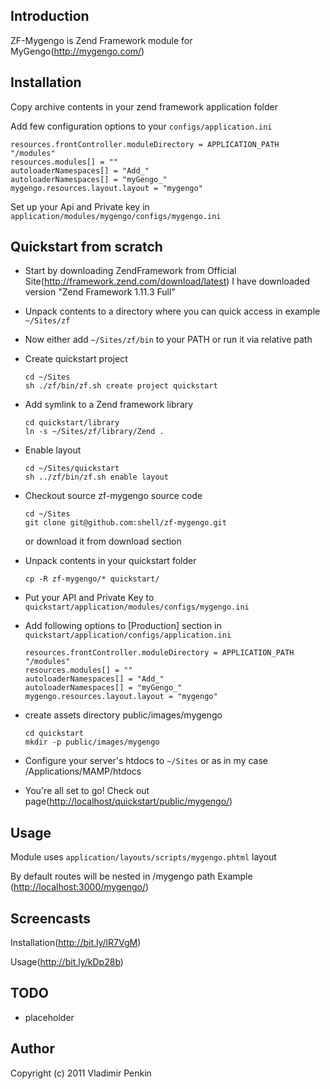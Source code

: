 ## Introduction
  ZF-Mygengo is Zend Framework module for MyGengo(<http://mygengo.com/>)
   
## Installation       
  Copy archive contents in your zend framework application folder
  
  Add few configuration options to your `configs/application.ini`
  
    resources.frontController.moduleDirectory = APPLICATION_PATH "/modules"
    resources.modules[] = ""
    autoloaderNamespaces[] = "Add_"    
    autoloaderNamespaces[] = "myGengo_"    
    mygengo.resources.layout.layout = "mygengo"  

  Set up your Api and Private key in `application/modules/mygengo/configs/mygengo.ini`
              
## Quickstart from scratch

  * Start by downloading ZendFramework from Official Site(<http://framework.zend.com/download/latest>)
    I have downloaded version "Zend Framework 1.11.3 Full"
  * Unpack contents to a directory where you can quick access in example `~/Sites/zf`
  * Now either add `~/Sites/zf/bin` to your PATH or run it via relative path
  * Create quickstart project 
  
        cd ~/Sites
        sh ./zf/bin/zf.sh create project quickstart
    
  * Add symlink to a Zend framework library
  
        cd quickstart/library
        ln -s ~/Sites/zf/library/Zend .      
    
  * Enable layout
  
        cd ~/Sites/quickstart
        sh ../zf/bin/zf.sh enable layout
  
  * Checkout source zf-mygengo source code 
  
        cd ~/Sites
        git clone git@github.com:shell/zf-mygengo.git

    or download it from download section
    
  * Unpack contents in your quickstart folder
  
        cp -R zf-mygengo/* quickstart/
  
  * Put your API and Private Key to `quickstart/application/modules/configs/mygengo.ini`
    
  * Add following options to [Production] section in `quickstart/application/configs/application.ini`
  
        resources.frontController.moduleDirectory = APPLICATION_PATH "/modules"
        resources.modules[] = ""
        autoloaderNamespaces[] = "Add_"    
        autoloaderNamespaces[] = "myGengo_"    
        mygengo.resources.layout.layout = "mygengo"                            
        
  * create assets directory public/images/mygengo
        
        cd quickstart
        mkdir -p public/images/mygengo
    
  * Configure your server's htdocs to `~/Sites` or as in my case /Applications/MAMP/htdocs
  
  * You're all set to go! Check out page(<http://localhost/quickstart/public/mygengo/>)

  
## Usage                                                          
  Module uses `application/layouts/scripts/mygengo.phtml` layout

  By default routes will be nested in /mygengo path
  Example (<http://localhost:3000/mygengo/>)
  
## Screencasts
  Installation(<http://bit.ly/lR7VgM>)
  
  Usage(<http://bit.ly/kDp28b>)

## TODO               
* placeholder

## Author
Copyright (c) 2011 Vladimir Penkin
